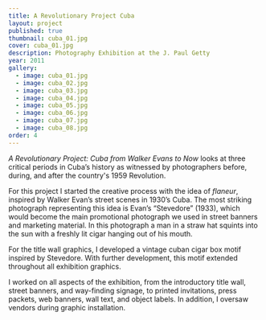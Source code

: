 ```yaml
---
title: A Revolutionary Project Cuba
layout: project
published: true
thumbnail: cuba_01.jpg
cover: cuba_01.jpg
description: Photography Exhibition at the J. Paul Getty
year: 2011
gallery: 
  - image: cuba_01.jpg
  - image: cuba_02.jpg
  - image: cuba_03.jpg
  - image: cuba_04.jpg
  - image: cuba_05.jpg
  - image: cuba_06.jpg
  - image: cuba_07.jpg
  - image: cuba_08.jpg
order: 4
---
```

_A Revolutionary Project: Cuba from Walker Evans to Now_ looks at three critical periods in Cuba’s history as witnessed by photographers before, during, and after the country's 1959 Revolution.

For this project I started the creative process with the idea of _flaneur_, inspired by Walker Evan’s street scenes in 1930’s Cuba. The most striking photograph representing this idea is Evan’s “Stevedore” (1933), which would become the main promotional photograph we used in street banners and marketing material. In this photograph a man in a straw hat squints into the sun with a freshly lit cigar hanging out of his mouth. 

For the title wall graphics, I developed a vintage cuban cigar box motif inspired by Stevedore. With further development, this motif extended throughout all exhibition graphics. 

I worked on all aspects of the exhibition, from the introductory title wall, street banners, and way-finding signage, to printed invitations, press packets, web banners, wall text, and object labels. In addition, I oversaw vendors during graphic installation.
